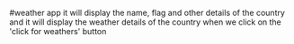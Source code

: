 #weather app
it will display the name, flag and other details of the country
and it will display the weather details of the country when we click on the 'click for weathers' button
